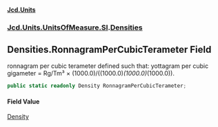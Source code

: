 #### [Jcd.Units](index.md 'index')
### [Jcd.Units.UnitsOfMeasure.SI](Jcd.Units.UnitsOfMeasure.SI.md 'Jcd.Units.UnitsOfMeasure.SI').[Densities](Densities.md 'Jcd.Units.UnitsOfMeasure.SI.Densities')

## Densities.RonnagramPerCubicTerameter Field

ronnagram per cubic terameter defined such that: yottagram per cubic gigameter = Rg/Tm³ ×
(1000.0)/((1000.0)*(1000.0)*(1000.0)).

```csharp
public static readonly Density RonnagramPerCubicTerameter;
```

#### Field Value
[Density](Density.md 'Jcd.Units.UnitTypes.Density')